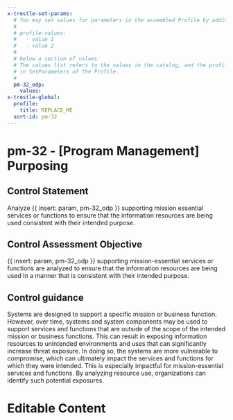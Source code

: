 ```yaml
---
x-trestle-set-params:
  # You may set values for parameters in the assembled Profile by adding
  #
  # profile-values:
  #   - value 1
  #   - value 2
  #
  # below a section of values:
  # The values list refers to the values in the catalog, and the profile-values represent values
  # in SetParameters of the Profile.
  #
  pm-32_odp:
    values:
x-trestle-global:
  profile:
    title: REPLACE_ME
  sort-id: pm-32
---
```


# pm-32 - \[Program Management\] Purposing

## Control Statement

Analyze {{ insert: param, pm-32_odp }} supporting mission essential services or functions to ensure that the information resources are being used consistent with their intended purpose.

## Control Assessment Objective

{{ insert: param, pm-32_odp }} supporting mission-essential services or functions are analyzed to ensure that the information resources are being used in a manner that is consistent with their intended purpose.

## Control guidance

Systems are designed to support a specific mission or business function. However, over time, systems and system components may be used to support services and functions that are outside of the scope of the intended mission or business functions. This can result in exposing information resources to unintended environments and uses that can significantly increase threat exposure. In doing so, the systems are more vulnerable to compromise, which can ultimately impact the services and functions for which they were intended. This is especially impactful for mission-essential services and functions. By analyzing resource use, organizations can identify such potential exposures.

# Editable Content

<!-- Make additions and edits below -->
<!-- The above represents the contents of the control as received by the profile, prior to additions. -->
<!-- If the profile makes additions to the control, they will appear below. -->
<!-- The above markdown may not be edited but you may edit the content below, and/or introduce new additions to be made by the profile. -->
<!-- If there is a yaml header at the top, parameter values may be edited. Use --set-parameters to incorporate the changes during assembly. -->
<!-- The content here will then replace what is in the profile for this control, after running profile-assemble. -->
<!-- The current profile has no added parts for this control, but you may add new ones here. -->
<!-- Each addition must have a heading either of the form ## Control my_addition_name -->
<!-- or ## Part a. (where the a. refers to one of the control statement labels.) -->
<!-- "## Control" parts are new parts added after the statement part. -->
<!-- "## Part" parts are new parts added into the top-level statement part with that label. -->
<!-- Subparts may be added with nested hash levels of the form ### My Subpart Name -->
<!-- underneath the parent ## Control or ## Part being added -->
<!-- See https://ibm.github.io/compliance-trestle/tutorials/ssp_profile_catalog_authoring/ssp_profile_catalog_authoring for guidance. -->
